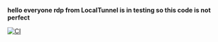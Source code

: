 **hello everyone rdp from LocalTunnel is in testing so this code is not perfect**

[![CI](https://github.com/Baynnniq/rdp2/actions/workflows/main.yml/badge.svg?event=check_run)](https://github.com/Baynnniq/rdp2/actions/workflows/main.yml)
